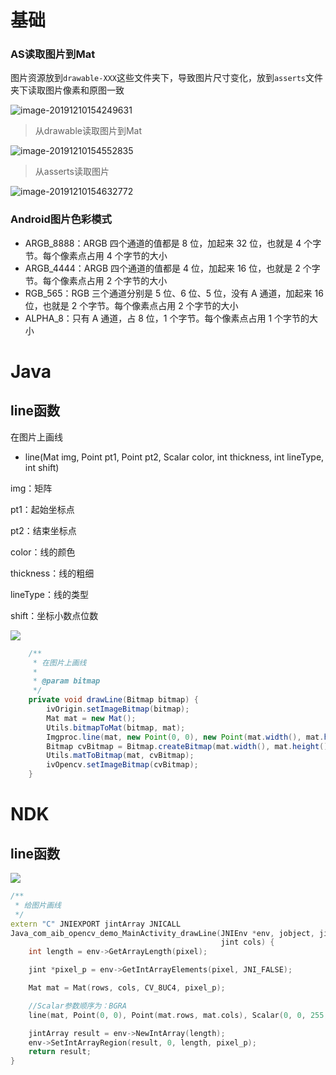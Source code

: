 # 基础

### AS读取图片到Mat

图片资源放到`drawable-XXX`这些文件夹下，导致图片尺寸变化，放到`asserts`文件夹下读取图片像素和原图一致

![image-20191210154249631](image-20191210154249631.png)

> 从drawable读取图片到Mat

![image-20191210154552835](image-20191210154552835.png)

> 从asserts读取图片

![image-20191210154632772](image-20191210154632772.png)

### Android图片色彩模式

* ARGB_8888：ARGB 四个通道的值都是 8 位，加起来 32 位，也就是 4 个字节。每个像素点占用 4 个字节的大小
* ARGB_4444：ARGB 四个通道的值都是 4 位，加起来 16 位，也就是 2 个字节。每个像素点占用 2 个字节的大小
* RGB_565：RGB 三个通道分别是 5 位、6 位、5 位，没有 A 通道，加起来 16 位，也就是 2 个字节。每个像素点占用 2 个字节的大小
* ALPHA_8：只有 A 通道，占 8 位，1 个字节。每个像素点占用 1 个字节的大小

# Java

## line函数

在图片上画线

* line(Mat img, Point pt1, Point pt2, Scalar color, int thickness, int lineType, int shift)

img：矩阵

pt1：起始坐标点

pt2：结束坐标点

color：线的颜色

thickness：线的粗细

lineType：线的类型

shift：坐标小数点位数

![](微信截图_20200316111816.png)

```java
    /**
     * 在图片上画线
     *
     * @param bitmap
     */
    private void drawLine(Bitmap bitmap) {
        ivOrigin.setImageBitmap(bitmap);
        Mat mat = new Mat();
        Utils.bitmapToMat(bitmap, mat);
        Imgproc.line(mat, new Point(0, 0), new Point(mat.width(), mat.height()), new Scalar(255, 0, 0), 25, Imgproc.LINE_AA, 0);
        Bitmap cvBitmap = Bitmap.createBitmap(mat.width(), mat.height(), Bitmap.Config.RGB_565);
        Utils.matToBitmap(mat, cvBitmap);
        ivOpencv.setImageBitmap(cvBitmap);
    }
```



# NDK

## line函数

![](微信截图_20200319100935.png)

```c++
/**
 * 给图片画线
 */
extern "C" JNIEXPORT jintArray JNICALL
Java_com_aib_opencv_demo_MainActivity_drawLine(JNIEnv *env, jobject, jintArray pixel, jint rows,
                                               jint cols) {
    int length = env->GetArrayLength(pixel);

    jint *pixel_p = env->GetIntArrayElements(pixel, JNI_FALSE);

    Mat mat = Mat(rows, cols, CV_8UC4, pixel_p);

    //Scalar参数顺序为：BGRA
    line(mat, Point(0, 0), Point(mat.rows, mat.cols), Scalar(0, 0, 255, 255), 1, LINE_AA, 0);

    jintArray result = env->NewIntArray(length);
    env->SetIntArrayRegion(result, 0, length, pixel_p);
    return result;
}
```

